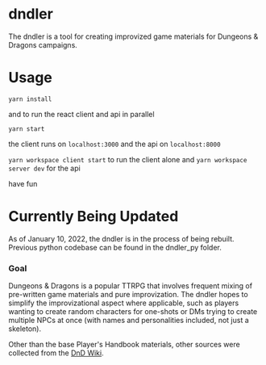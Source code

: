 # dndler
The dndler is a tool for creating improvized game materials for Dungeons & Dragons campaigns.

# Usage
    yarn install
and to run the react client and api in parallel

    yarn start
    
the client runs on `localhost:3000` and the api on `localhost:8000`

`yarn workspace client start` to run the client alone and `yarn workspace server dev` for the api

have fun

# Currently Being Updated
As of January 10, 2022, the dndler is in the process of being rebuilt. Previous python codebase can be found in the dndler_py folder.

### Goal
Dungeons & Dragons is a popular TTRPG that involves frequent mixing of pre-written game materials and pure improvization. The dndler hopes to simplify the improvizational aspect where applicable, such as players wanting to create random characters for one-shots or DMs trying to create multiple NPCs at once (with names and personalities included, not just a skeleton).

Other than the base Player's Handbook materials, other sources were collected from the [DnD Wiki](http://dnd5e.wikidot.com/).
